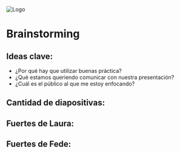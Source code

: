 ![Logo](https://previews.123rf.com/images/karpenkoilia/karpenkoilia1801/karpenkoilia180100056/94056115-vector-line-web-banner-for-brainstorming-modern-linear-concept-for-brainstorm.jpg)

# Brainstorming
## Ideas clave:

* ¿Por qué hay que utilizar buenas práctica?
* ¿Qué estamos queriendo comunicar con nuestra presentación?
* ¿Cuál es el público al que me estoy enfocando?

## Cantidad de diapositivas:

## Fuertes de Laura:

## Fuertes de Fede:

